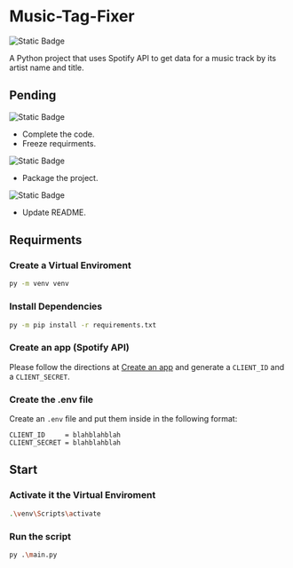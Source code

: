 # Music-Tag-Fixer
![Static Badge](https://img.shields.io/badge/project%20status-in%20progress-yellow?style=for-the-badge&logo=github&logoColor=white)

A Python project that uses Spotify API to get data for a music track by its artist name and title.

## Pending
![Static Badge](https://img.shields.io/badge/pending-code-orange?style=flat-square&logo=python&logoColor=white)

- Complete the code.
- Freeze requirments.

![Static Badge](https://img.shields.io/badge/pending-package-orange?style=flat-square&logo=python&logoColor=white)

- Package the project.

![Static Badge](https://img.shields.io/badge/pending-readme-orange?style=flat-square&logo=markdown&logoColor=white)

- Update README.

## Requirments
### Create a Virtual Enviroment
```bash
py -m venv venv
```

### Install Dependencies
```bash
py -m pip install -r requirements.txt
```

### Create an app (Spotify API) 
Please follow the directions at [Create an app](https://developer.spotify.com/documentation/web-api/tutorials/getting-started#create-an-app) and generate a `CLIENT_ID` and a `CLIENT_SECRET`.

### Create the .env file
Create an `.env` file and put them inside in the following format:

```.env
CLIENT_ID     = blahblahblah
CLIENT_SECRET = blahblahblah
```

## Start
### Activate it the Virtual Enviroment
```bash
.\venv\Scripts\activate
```

### Run the script
```bash
py .\main.py
```
